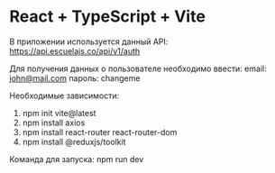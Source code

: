 # React + TypeScript + Vite

В приложении используется данный API:
https://api.escuelajs.co/api/v1/auth

Для получения данных о пользователе необходимо ввести: 
email: john@mail.com
пароль: changeme

Необходимые зависимости:
1) npm init vite@latest
2) npm install axios
3) npm install react-router react-router-dom
4) npm install @reduxjs/toolkit

Команда для запуска:
npm run dev
